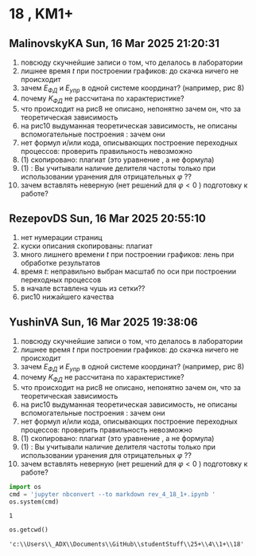 # **18 , KM1+**

## MalinovskyKA	Sun, 16 Mar 2025 21:20:31

1. повсюду скучнейшие записи о том, что делалось в лаборатории
2. лишнее время $t$ при построении графиков: до скачка ничего не происходит
3. зачем $E_{ФД}$ и $E_{упр}$ в одной системе координат? (например, рис 8)
4. почему  $K_{ФД}$ не рассчитана по характеристике?
5. что происходит на рис8 не описано, непонятно зачем он, что за теоретическая зависимость
6. на рис10 выдуманная теоретическая зависимость, не описаны вспомогательные построения : зачем они 
7. нет формул и/или кода, описывающих построение переходных процессов: проверить правильность невозможно
8. (1) скопировано: плагиат (это уравнение , а не формула)
9. (1) : Вы учитывали наличие делителя частоты только при использовании уранения для отрицательных $\varphi$ ??
10. зачем вставлять неверную (нет решений для $\varphi<0$ ) подготовку к работе?

## RezepovDS	Sun, 16 Mar 2025 20:55:10

1. нет нумерации страниц
2. куски описания скопированы: плагиат
3. много лишнего времени $t$ при построении графиков: лень при обработке результатов
4. время $t$: неправильно выбран масштаб по оси при построении переходных процессов
5. в начале вставлена чушь из сетки??
6. рис10 нижайшего качества 

## YushinVA	Sun, 16 Mar 2025 19:38:06

1. повсюду скучнейшие записи о том, что делалось в лаборатории
2. лишнее время $t$ при построении графиков: до скачка ничего не происходит
3. зачем $E_{ФД}$ и $E_{упр}$ в одной системе координат? (например, рис 8)
4. почему  $K_{ФД}$ не рассчитана по характеристике?
5. что происходит на рис8 не описано, непонятно зачем он, что за теоретическая зависимость
6. на рис10 выдуманная теоретическая зависимость, не описаны вспомогательные построения : зачем они 
7. нет формул и/или кода, описывающих построение переходных процессов: проверить правильность невозможно
8. (1) скопировано: плагиат (это уравнение , а не формула)
9. (1) : Вы учитывали наличие делителя частоты только при использовании уранения для отрицательных $\varphi$ ??
10. зачем вставлять неверную (нет решений для $\varphi<0$ ) подготовку к работе?


```python
import os 
cmd = 'jupyter nbconvert --to markdown rev_4_18_1+.ipynb '
os.system(cmd)
```




    1




```python
os.getcwd()
```




    'c:\\Users\\_ADX\\Documents\\GitHub\\studentStuff\\25+\\4\\1+\\18'


